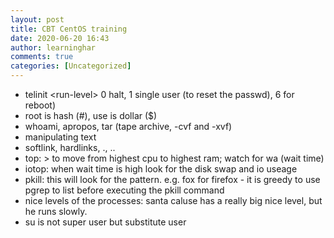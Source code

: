 ```yaml
---
layout: post
title: CBT CentOS training
date: 2020-06-20 16:43
author: learninghar
comments: true
categories: [Uncategorized]
---
```

<!-- wp:list -->
<ul><li>telinit &lt;run-level&gt; 0 halt, 1 single user (to reset the passwd), 6 for reboot)</li><li>root is hash (#), use is dollar ($)</li><li>whoami, apropos, tar (tape archive, -cvf and -xvf)</li><li>manipulating text</li><li>softlink, hardlinks, ., ..</li><li>top: &gt; to move from highest cpu to highest ram; watch for wa (wait time)</li><li>iotop: when wait time is high look for the disk swap and io useage</li><li>pkill: this will look for the pattern. e.g. fox for firefox - it is greedy to use pgrep to list before executing the pkill command</li><li>nice levels of the processes: santa caluse has a really big nice level, but he runs slowly.</li><li>su is not super user but substitute user</li></ul>
<!-- /wp:list -->

<!-- wp:paragraph -->
<p></p>
<!-- /wp:paragraph -->
